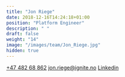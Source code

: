 ```yaml
---
title: "Jon Riege"
date: 2018-12-16T14:24:18+01:00
position: "Platform Engineer"
description: " "
draft: false
weight: "14"
image: "/images/team/Jon_Riege.jpg"
hidden: true
---
```


<a class="phoneto" href="tel:+47 482 688 62"><i class="fas fa-phone"></i>+47 482 68 862</a>
<a class="mailto" href="mailto:jon.riege@ignite.no "><i class="fas fa-envelope"></i></i>jon.riege@ignite.no </a>
<a class="mailto" target="_blank" href="https://www.linkedin.com/in/jon-riege-2b2a45120/"><i class="fab fa-linkedin-in"></i>Linkedin</a>
